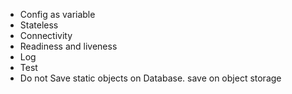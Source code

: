 - Config as variable
- Stateless
- Connectivity
- Readiness and liveness
- Log
- Test
- Do not Save static objects on Database. save on object storage